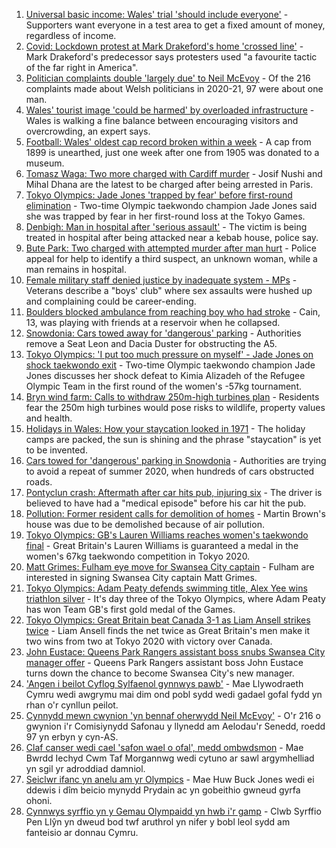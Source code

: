 1. [Universal basic income: Wales' trial 'should include everyone'](https://www.bbc.co.uk/news/uk-wales-57944123) - Supporters want everyone in a test area to get a fixed amount of money, regardless of income.
2. [Covid: Lockdown protest at Mark Drakeford's home 'crossed line'](https://www.bbc.co.uk/news/uk-wales-57963035) - Mark Drakeford's predecessor says protesters used "a favourite tactic of the far right in America".
3. [Politician complaints double 'largely due' to Neil McEvoy](https://www.bbc.co.uk/news/uk-wales-57948216) - Of the 216 complaints made about Welsh politicians in 2020-21, 97 were about one man.
4. [Wales' tourist image 'could be harmed' by overloaded infrastructure](https://www.bbc.co.uk/news/uk-wales-57898837) - Wales is walking a fine balance between encouraging visitors and overcrowding, an expert says.
5. [Football: Wales' oldest cap record broken within a week](https://www.bbc.co.uk/news/uk-wales-57964093) - A cap from 1899 is unearthed, just one week after one from 1905 was donated to a museum.
6. [Tomasz Waga: Two more charged with Cardiff murder](https://www.bbc.co.uk/news/uk-wales-57964092) - Josif Nushi and Mihal Dhana are the latest to be charged after being arrested in Paris.
7. [Tokyo Olympics: Jade Jones 'trapped by fear' before first-round elimination](https://www.bbc.co.uk/sport/olympics/57958917) - Two-time Olympic taekwondo champion Jade Jones said she was trapped by fear in her first-round loss at the Tokyo Games.
8. [Denbigh: Man in hospital after 'serious assault'](https://www.bbc.co.uk/news/uk-wales-57960250) - The victim is being treated in hospital after being attacked near a kebab house, police say.
9. [Bute Park: Two charged with attempted murder after man hurt](https://www.bbc.co.uk/news/uk-wales-57952734) - Police appeal for help to identify a third suspect, an unknown woman, while a man remains in hospital.
10. [Female military staff denied justice by inadequate system - MPs](https://www.bbc.co.uk/news/uk-57956698) - Veterans describe a "boys' club" where sex assaults were hushed up and complaining could be career-ending.
11. [Boulders blocked ambulance from reaching boy who had stroke](https://www.bbc.co.uk/news/uk-wales-57955017) - Cain, 13, was playing with friends at a reservoir when he collapsed.
12. [Snowdonia: Cars towed away for 'dangerous' parking](https://www.bbc.co.uk/news/uk-wales-57956288) - Authorities remove a Seat Leon and Dacia Duster for obstructing the A5.
13. [Tokyo Olympics: 'I put too much pressure on myself' - Jade Jones on shock taekwondo exit](https://www.bbc.co.uk/sport/av/olympics/57961788) - Two-time Olympic taekwondo champion Jade Jones discusses her shock defeat to Kimia Alizadeh of the Refugee Olympic Team in the first round of the women's -57kg tournament.
14. [Bryn wind farm: Calls to withdraw 250m-high turbines plan](https://www.bbc.co.uk/news/uk-wales-57944180) - Residents fear the 250m high turbines would pose risks to wildlife, property values and health.
15. [Holidays in Wales: How your staycation looked in 1971](https://www.bbc.co.uk/news/uk-wales-57918491) - The holiday camps are packed, the sun is shining and the phrase "staycation" is yet to be invented.
16. [Cars towed for 'dangerous' parking in Snowdonia](https://www.bbc.co.uk/news/uk-wales-57956443) - Authorities are trying to avoid a repeat of summer 2020, when hundreds of cars obstructed roads.
17. [Pontyclun crash: Aftermath after car hits pub, injuring six](https://www.bbc.co.uk/news/uk-wales-57939709) - The driver is believed to have had a "medical episode" before his car hit the pub.
18. [Pollution: Former resident calls for demolition of homes](https://www.bbc.co.uk/news/uk-wales-57941020) - Martin Brown's house was due to be demolished because of air pollution.
19. [Tokyo Olympics: GB's Lauren Williams reaches women's taekwondo final](https://www.bbc.co.uk/sport/olympics/57968427) - Great Britain's Lauren Williams is guaranteed a medal in the women's 67kg taekwondo competition in Tokyo 2020.
20. [Matt Grimes: Fulham eye move for Swansea City captain](https://www.bbc.co.uk/sport/football/57967506) - Fulham are interested in signing Swansea City captain Matt Grimes.
21. [Tokyo Olympics: Adam Peaty defends swimming title, Alex Yee wins triathlon silver](https://www.bbc.co.uk/sport/olympics/57966473) - It's day three of the Tokyo Olympics, where Adam Peaty has won Team GB's first gold medal of the Games.
22. [Tokyo Olympics: Great Britain beat Canada 3-1 as Liam Ansell strikes twice](https://www.bbc.co.uk/sport/olympics/57966593) - Liam Ansell finds the net twice as Great Britain's men make it two wins from two at Tokyo 2020 with victory over Canada.
23. [John Eustace: Queens Park Rangers assistant boss snubs Swansea City manager offer](https://www.bbc.co.uk/sport/football/57942276) - Queens Park Rangers assistant boss John Eustace turns down the chance to become Swansea City's new manager.
24. ['Angen i beilot Cyflog Sylfaenol gynnwys pawb'](https://www.bbc.co.uk/newyddion/57963396) - Mae Llywodraeth Cymru wedi awgrymu mai dim ond pobl sydd wedi gadael gofal fydd yn rhan o'r cynllun peilot.
25. [Cynnydd mewn cwynion 'yn bennaf oherwydd Neil McEvoy'](https://www.bbc.co.uk/newyddion/57948256) - O'r 216 o gwynion i'r Comisiynydd Safonau y llynedd am Aelodau'r Senedd, roedd 97 yn erbyn y cyn-AS.
26. [Claf canser wedi cael 'safon wael o ofal', medd ombwdsmon](https://www.bbc.co.uk/newyddion/57963401) - Mae Bwrdd Iechyd Cwm Taf Morgannwg wedi cytuno ar sawl argymhelliad yn sgil yr adroddiad damniol.
27. [Seiclwr ifanc yn anelu am yr Olympics](https://www.bbc.co.uk/newyddion/57941553) - Mae Huw Buck Jones wedi ei ddewis i dîm beicio mynydd Prydain ac yn gobeithio gwneud gyrfa ohoni.
28. [Cynnwys syrffio yn y Gemau Olympaidd yn hwb i'r gamp](https://www.bbc.co.uk/newyddion/57948260) - Clwb Syrffio Pen Llŷn yn dweud bod twf aruthrol yn nifer y bobl leol sydd am fanteisio ar donnau Cymru.
